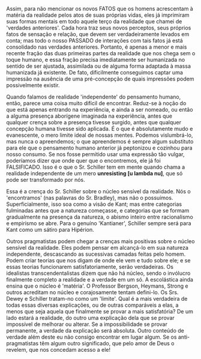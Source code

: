 Assim, para não mencionar os novos FATOS que os homens acrescentam à matéria da realidade pelos atos de suas próprias vidas, eles já imprimiram suas formas mentais em todo aquele terço da realidade que chamei de 'verdades anteriores'. Cada hora traz seus novos perceptos, seus próprios fatos de sensação e relação, que devem ser verdadeiramente levados em conta; mas todo o nosso PASSADO de interações com tais fatos já está consolidado nas verdades anteriores. Portanto, é apenas a menor e mais recente fração das duas primeiras partes da realidade que nos chega sem o toque humano, e essa fração precisa imediatamente ser humanizada no sentido de ser ajustada, assimilada ou de alguma forma adaptada à massa humanizada já existente. De fato, dificilmente conseguimos captar uma impressão na ausência de uma pré-concepção de quais impressões podem possivelmente existir.

Quando falamos de realidade 'independente' do pensamento humano, então, parece uma coisa muito difícil de encontrar. Reduz-se à noção do que está apenas entrando na experiência, e ainda a ser nomeado, ou então a alguma presença aborígene imaginada na experiência, antes que qualquer crença sobre a presença tivesse surgido, antes que qualquer concepção humana tivesse sido aplicada. É o que é absolutamente mudo e evanescente, o mero limite ideal de nossas mentes. Podemos vislumbrá-lo, mas nunca o apreendemos; o que apreendemos é sempre algum substituto para ele que o pensamento humano anterior já peptonizou e cozinhou para nosso consumo. Se nos fosse permitido usar uma expressão tão vulgar, poderíamos dizer que onde quer que o encontremos, ele já foi FALSIFICADO. Isso é o que o Sr. Schiller tem em mente quando chama a realidade independente de um mero **unresisting [u lambda nu]**, que só pode ser transformado por nós.

Essa é a crença do Sr. Schiller sobre o núcleo sensível da realidade. Nós o 'encontramos' (nas palavras do Sr. Bradley), mas não o possuímos. Superficialmente, isso soa como a visão de Kant; mas entre categorias fulminadas antes que a natureza começasse, e categorias que se formam gradualmente na presença da natureza, o abismo inteiro entre racionalismo e empirismo se abre. Para o genuíno 'Kantianer', Schiller sempre será para Kant como um sátiro para Hipérion.

Outros pragmatistas podem chegar a crenças mais positivas sobre o núcleo sensível da realidade. Eles podem pensar em alcançá-lo em sua natureza independente, descascando as sucessivas camadas feitas pelo homem. Podem criar teorias que nos digam de onde ele vem e tudo sobre ele; e se essas teorias funcionarem satisfatoriamente, serão verdadeiras. Os idealistas transcendentalistas dizem que não há núcleo, sendo o invólucro finalmente completo a realidade e a verdade em um só. A escolástica ainda ensina que o núcleo é 'matéria'. O Professor Bergson, Heymans, Strong e outros acreditam no núcleo e corajosamente tentam defini-lo. Os Srs. Dewey e Schiller tratam-no como um 'limite'. Qual é a mais verdadeira de todas essas diversas explicações, ou de outras comparáveis a elas, a menos que seja aquela que finalmente se provar a mais satisfatória? De um lado estará a realidade, do outro uma explicação dela que se provar impossível de melhorar ou alterar. Se a impossibilidade se provar permanente, a verdade da explicação será absoluta. Outro conteúdo de verdade além deste eu não consigo encontrar em lugar algum. Se os anti-pragmatistas têm algum outro significado, que pelo amor de Deus o revelem, que nos concedam acesso a ele!